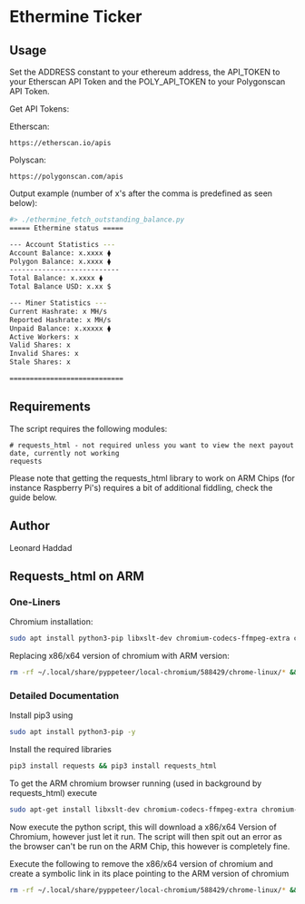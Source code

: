 # Ethermine Ticker

## Usage

Set the ADDRESS constant to your ethereum address, the API_TOKEN to your Etherscan API Token and the POLY_API_TOKEN to your Polygonscan API Token. 

Get API Tokens:

Etherscan:
```
https://etherscan.io/apis
```

Polyscan:
```
https://polygonscan.com/apis
```

Output example (number of x's after the comma is predefined as seen below):

```bash
#> ./ethermine_fetch_outstanding_balance.py
===== Ethermine status =====

--- Account Statistics ---
Account Balance: x.xxxx ⧫
Polygon Balance: x.xxxx ⧫
---------------------------
Total Balance: x.xxxx ⧫
Total Balance USD: x.xx $

--- Miner Statistics ---
Current Hashrate: x MH/s
Reported Hashrate: x MH/s
Unpaid Balance: x.xxxxx ⧫
Active Workers: x
Valid Shares: x
Invalid Shares: x
Stale Shares: x

============================
```

## Requirements

The script requires the following modules:

```
# requests_html - not required unless you want to view the next payout date, currently not working
requests
```

Please note that getting the requests_html library to work on ARM Chips (for instance Raspberry Pi's) requires a bit of additional fiddling, check the guide below.

## Author

Leonard Haddad

## Requests_html on ARM

### One-Liners

Chromium installation:

```bash
sudo apt install python3-pip libxslt-dev chromium-codecs-ffmpeg-extra chromium-browser -y && pip3 install --upgrade requests && pip3 install --upgrade requests_html
```

Replacing x86/x64 version of chromium with ARM version:

```bash
rm -rf ~/.local/share/pyppeteer/local-chromium/588429/chrome-linux/* && cd ~/.local/share/pyppeteer/local-chromium/588429/chrome-linux/ && ln -s /usr/bin/chromium-browser chrome && cd ~
```

### Detailed Documentation

Install pip3 using

```bash
sudo apt install python3-pip -y
```

Install the required libraries

```bash
pip3 install requests && pip3 install requests_html
```

To get the ARM chromium browser running (used in background by requests_html) execute

```bash
sudo apt-get install libxslt-dev chromium-codecs-ffmpeg-extra chromium-browser -y
```

Now execute the python script, this will download a x86/x64 Version of Chromium, however just let it run. The script will then spit out an error as the browser can't be run on the ARM Chip, this however is completely fine.

Execute the following to remove the x86/x64 version of chromium and create a symbolic link in its place pointing to the ARM version of chromium

```bash
rm -rf ~/.local/share/pyppeteer/local-chromium/588429/chrome-linux/* && cd ~/.local/share/pyppeteer/local-chromium/588429/chrome-linux/ && ln -s /usr/bin/chromium-browser chrome && cd ~
```
